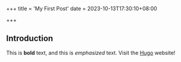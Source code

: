 +++
title = 'My First Post'
date = 2023-10-13T17:30:10+08:00

+++

## Introduction 

This is **bold** text, and this is *emphasized* text. Visit the [Hugo](https://gohugo.io) website!
